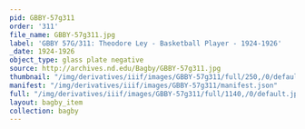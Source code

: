 ```yaml
---
pid: GBBY-57g311
order: '311'
file_name: GBBY-57g311.jpg
label: 'GBBY 57G/311: Theodore Ley - Basketball Player - 1924-1926'
_date: 1924-1926
object_type: glass plate negative
source: http://archives.nd.edu/Bagby/GBBY-57g311.jpg
thumbnail: "/img/derivatives/iiif/images/GBBY-57g311/full/250,/0/default.jpg"
manifest: "/img/derivatives/iiif/images/GBBY-57g311/manifest.json"
full: "/img/derivatives/iiif/images/GBBY-57g311/full/1140,/0/default.jpg"
layout: bagby_item
collection: bagby
---
```


